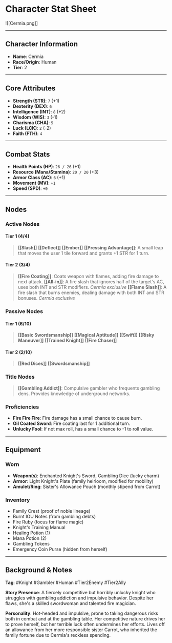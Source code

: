 # Character Stat Sheet

![[Cermia.png]]

---

## Character Information
- **Name**: Cermia
- **Race/Origin**: Human
- **Tier**: 2

---

## Core Attributes
- **Strength (STR)**: `7` (+1)
- **Dexterity (DEX)**: `6`
- **Intelligence (INT)**: `8` (+2)
- **Wisdom (WIS)**: `3` (-1)
- **Charisma (CHA)**: `5`
- **Luck (LCK)**: `2` (-2)
- **Faith (FTH)**: `4`

---

## Combat Stats
- **Health Points (HP)**: `26 / 26` (+1)
- **Resource (Mana/Stamina)**: `20 / 20` (+3)
- **Armor Class (AC)**: `6` (+1)
- **Movement (MV)**: `+1`
- **Speed (SPD)**: `+0`

---

## Nodes
### Active Nodes
#### Tier 1 (4/4)
>**[[Slash]]**
>**[[Deflect]]**
>**[[Ember]]**
>**[[Pressing Advantage]]**: A small leap that moves the user 1 tile forward and grants +1 STR for 1 turn.

#### Tier 2 (3/4)
>**[[Fire Coating]]**: Coats weapon with flames, adding fire damage to next attack.
>**[[All-in]]**: A fire slash that ignores half of the target's AC, uses both INT and STR modifiers. *Cermia exclusive*
>**[[Flame Slash]]**: A fire slash that burns enemies, dealing damage with both INT and STR bonuses. *Cermia exclusive*

### Passive Nodes
#### Tier 1 (6/10)
>**[[Basic Swordsmanship]]**
>**[[Magical Aptitude]]**
>**[[Swift]]**
>**[[Risky Maneuver]]**
>**[[Trained Knight]]**
>**[[Fire Chaser]]**

#### Tier 2 (2/10)
>**[[Red Dices]]**
>**[[Swordsmanship]]**

### Title Nodes
>**[[Gambling Addict]]**: Compulsive gambler who frequents gambling dens. Provides knowledge of underground networks.

### Proficiencies
- **Fire Fire Fire**: Fire damage has a small chance to cause burn.
- **Oil Coated Sword**: Fire coating last for 1 additional turn.
- **Unlucky Fool**: If not max roll, has a small chance to -1 to roll value.

---

## Equipment
### Worn
- **Weapon(s)**: Enchanted Knight's Sword, Gambling Dice (lucky charm)
- **Armor**: Light Knight's Plate (family heirloom, modified for mobility)
- **Amulet/Ring**: Sister's Allowance Pouch (monthly stipend from Carrot)

### Inventory
- Family Crest (proof of noble lineage)
- Burnt IOU Notes (from gambling debts)
- Fire Ruby (focus for flame magic)
- Knight's Training Manual
- Healing Potion (1)
- Mana Potion (2)
- Gambling Tokens
- Emergency Coin Purse (hidden from herself)

---

## Background & Notes
**Tag**: #Knight #Gambler #Human #Tier2Enemy #Tier2Ally

**Story Presence**: A fiercely competitive but horribly unlucky knight who struggles with gambling addiction and impulsive behavior. Despite her flaws, she's a skilled swordwoman and talented fire magician.

**Personality**: Hot-headed and impulsive, prone to taking dangerous risks both in combat and at the gambling table. Her competitive nature drives her to prove herself, but her terrible luck often undermines her efforts. Lives off an allowance from her more responsible sister Carrot, who inherited the family fortune due to Cermia's reckless spending.

